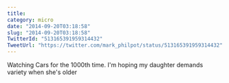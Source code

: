 ```yaml
---
title: 
category: micro
date: "2014-09-20T03:18:58"
slug: "2014-09-20T03:18:58"
TwitterId: "513165391959314432"
TweetUrl: "https://twitter.com/mark_philpot/status/513165391959314432"
---
```


Watching Cars for the 1000th time. I'm hoping my daughter demands variety when
she's older
